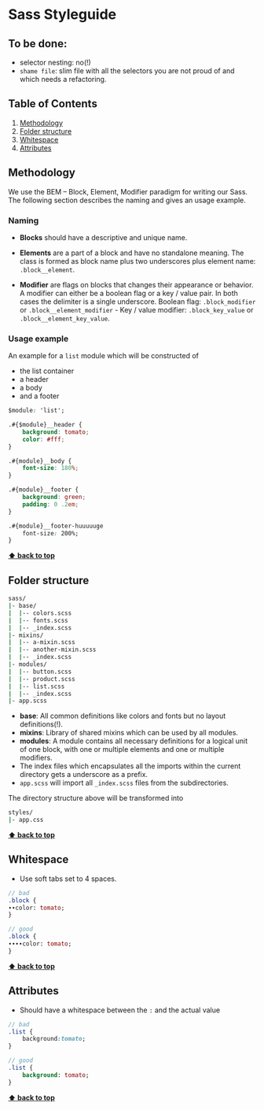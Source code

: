 # Sass Styleguide

## To be done:

  * selector nesting: no(!)
  * `shame file`: slim file with all the selectors you are not proud of and which needs a refactoring.

## Table of Contents

  1. [Methodology](#methodology)
  1. [Folder structure](#folder-structure)
  1. [Whitespace](#whitespace)
  1. [Attributes](#attributes)

## Methodology

We use the BEM – Block, Element, Modifier paradigm for writing our Sass. The following section describes the naming and gives an usage example.

### Naming

  * **Blocks** should have a descriptive and unique name.
  * **Elements** are a part of a block and have no standalone meaning. The class is formed as block name plus two underscores plus element name: ``.block__element``.

  * **Modifier** are flags on blocks that changes their appearance or behavior. A modifier can either be a boolean flag or a key / value pair. In both cases the delimiter is a single underscore. Boolean flag: `.block_modifier` or `.block__element_modifier` - Key / value modifier: `.block_key_value` or `.block__element_key_value`.

### Usage example

An example for a `list` module which will be constructed of

  * the list container
  * a header
  * a body
  * and a footer

```css
$module: 'list';

.#{$module}__header {
    background: tomato;
    color: #fff;
}

.#{module}__body {
    font-size: 180%;    
}

.#{module}__footer {
    background: green;
    padding: 0 .2em;
}

.#{module}__footer-huuuuuge 
    font-size: 200%;
}

```

**[⬆ back to top](#table-of-contents)**

## Folder structure

```sh
sass/
|- base/
|  |-- colors.scss
|  |-- fonts.scss
|  |-- _index.scss
|- mixins/
|  |-- a-mixin.scss
|  |-- another-mixin.scss
|  |-- _index.scss
|- modules/
|  |-- button.scss
|  |-- product.scss
|  |-- list.scss
|  |-- _index.scss
|- app.scss
```

  * **base**: All common definitions like colors and fonts but no layout definitions(!).
  * **mixins**: Library of shared mixins which can be used by all modules.
  * **modules**: A module contains all necessary definitions for a logical unit of one block, with one or multiple elements and one or multiple modifiers.
  * The index files which encapsulates all the imports within the current directory gets a underscore as a prefix.
  * `app.scss` will import all `_index.scss` files from the subdirectories.


The directory structure above will be transformed into

```sh
styles/
|- app.css
```

**[⬆ back to top](#table-of-contents)**

## Whitespace

  * Use soft tabs set to 4 spaces.

  ```sass
  // bad
  .block {
  ∙∙color: tomato;
  }

  // good
  .block {
  ∙∙∙∙color: tomato;
  }
  ```

**[⬆ back to top](#table-of-contents)**

## Attributes

  * Should have a whitespace between the `:` and the actual value

  ```sass
  // bad
  .list {
      background:tomato;
  }

  // good
  .list {
      background: tomato;
  }
  ```

**[⬆ back to top](#table-of-contents)**